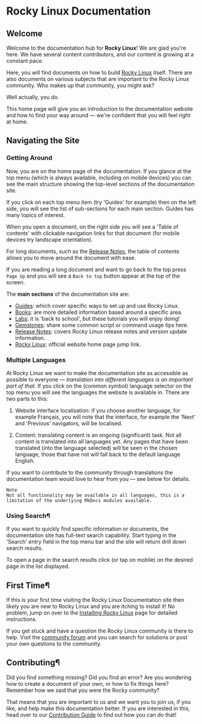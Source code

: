 # Rocky Linux Documentation


## Welcome


Welcome to the documentation hub for **Rocky Linux**! We are glad you're here. We have several content contributors, and our content is growing at a constant pace.


 Here, you will find documents on how to build [Rocky Linux](https://rockylinux.org/) itself. There are also documents on various subjects that are important to the Rocky Linux community. Who makes up that community, you might ask?


Well actually, you do.


This home page will give you an introduction to the documentation website and how to find your way around — we're confident that you will feel right at home.


## Navigating the Site
### Getting Around
Now, you are on the home page of the documentation. If you glance at the top menu (which is always available, including on mobile devices) you can see the main structure showing the top-level sections of the documentation site.


If you click on each top menu item (try 'Guides' for example) then on the left side, you will see the list of sub-sections for each main section. Guides has many topics of interest.


When you open a document, on the right side you will see a 'Table of contents' with clickable navigation links for that document (for mobile devices try landscape orientation).


 For long documents, such as the [Release Notes](https://docs.rockylinux.org/release_notes/8_8/), the table of contents allows you to move around the document with ease.
 
 If you are reading a long document and want to go back to the top press `Page Up` and you will see a `Back to top` button appear at the top of the screen.


The **main sections** of the documentation site are:


- [Guides](https://docs.rockylinux.org/guides/): which cover specific ways to set up and use Rocky Linux.
- [Books](https://docs.rockylinux.org/books/): are more detailed information based around a specific area.
- [Labs](https://docs.rockylinux.org/labs/): it is 'back to school', but these tutorials you will enjoy doing!
- [Gemstones](https://docs.rockylinux.org/gemstones/): share some common script or command usage tips here.
- [Release Notes](https://docs.rockylinux.org/release_notes/): covers Rocky Linux release notes and version update information.
- [Rocky Linux](https://rockylinux.org/): official website home page jump link.


### Multiple Languages
At Rocky Linux we want to make the documentation site as accessible as possible to everyone — _translation into different languages is an important part of that_. If you click on the (common symbol) language selector on the top menu you will see the languages the website is available in. There are two parts to this:


1. Website interface localisation: if you choose another language, for example Français, you will note that the interface, for example the 'Next' and 'Previous' navigators, will be localised.


2. Content: translating content is an ongoing (significant) task. Not all content is translated into all languages yet. Any pages that have been translated (into the language selected) will be seen in the chosen language, those that have not will fall back to the default language English.


 If you want to contribute to the community through translations the documentation team would love to hear from you — see below for details.

    Note
    Not all functionality may be available in all languages, this is a limitation of the underlying MkDocs modules available.



### Using Search¶
If you want to quickly find specific information or documents, the documentation site has full-text search capability. Start typing in the 'Search' entry field in the top menu bar and the site will return drill down search results.


To open a page in the search results click (or tap on mobile) on the desired page in the list displayed.


## First Time¶
If this is your first time visiting the Rocky Linux Documentation site then likely you are new to Rocky Linux and you are itching to install it! No problem, jump on over to the [Installing Rocky Linux](https://docs.rockylinux.org/guides/installation/) page for detailed instructions.


If you get stuck and have a question the Rocky Linux community is there to help. Visit the [community forum](https://forums.rockylinux.org/) and you can search for solutions or post your own questions to the community.


## Contributing¶
Did you find something missing? Did you find an error? Are you wondering how to create a document of your own, or how to fix things here? Remember how we said that you were the Rocky community?


That means that you are important to us and we want you to join us, if you like, and help make this documentation better. If you are interested in this, head over to our [Contribution Guide](https://github.com/rocky-linux/documentation/blob/main/README.md) to find out how you can do that!
